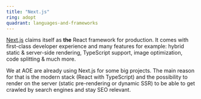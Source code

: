 ```yaml
---
title: "Next.js"
ring: adopt
quadrant: languages-and-frameworks
---
```


[Next.js](https://nextjs.org/) claims itself as **the** React framework for production.
It comes with first-class developer experience and many features for example: hybrid static & server-side rendering, TypeScript support, image optimization, code splitting & much more.

We at AOE are already using Next.js for some big projects.
The main reason for that is the modern stack (React with TypeScript) and the possibility to render on the server (static pre-rendering or dynamic SSR) to be able to get crawled by search engines and stay SEO relevant.
